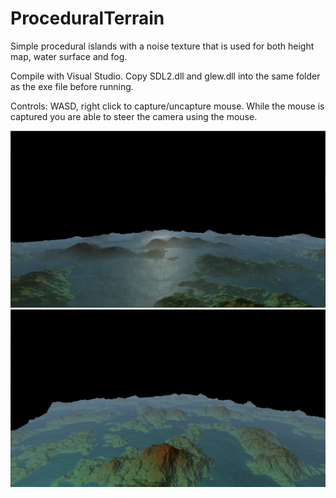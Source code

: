# ProceduralTerrain
Simple procedural islands with a noise texture that is used for both height map, water surface and fog.

Compile with Visual Studio. Copy SDL2.dll and glew.dll into the same folder as the exe file before running.

Controls: WASD, right click to capture/uncapture mouse. While the mouse is captured you are able to steer the camera using the mouse.

![Sample image 0](https://github.com/ludviglindau/ProceduralTerrain/blob/master/terrain0.png)
![Sample image 1](https://github.com/ludviglindau/ProceduralTerrain/blob/master/terrain1.png)
